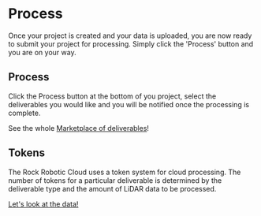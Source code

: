 # Process

Once your project is created and your data is uploaded, you are now ready to submit your project for processing. Simply click the 'Process' button and you are on your way.

## Process

Click the Process button at the bottom of you project, select the deliverables you would like and you will be notified once the processing is complete.

See the whole [Marketplace of deliverables](https://cloud.rockrobotic.com/marketplace)!

## Tokens

The Rock Robotic Cloud uses a token system for cloud processing. The number of tokens for a particular deliverable is determined by the deliverable type and the amount of LiDAR data to be processed.

[Let's look at the data!](deliverables.md)
